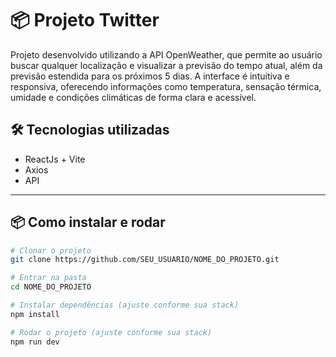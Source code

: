 # 📦 Projeto Twitter

Projeto desenvolvido utilizando a API OpenWeather, que permite ao usuário buscar qualquer localização e visualizar a previsão do tempo atual, 
além da previsão estendida para os próximos 5 dias. A interface é intuitiva e responsiva, oferecendo informações como temperatura, sensação térmica, 
umidade e condições climáticas de forma clara e acessível.



## 🛠️ Tecnologias utilizadas

- ReactJs + Vite
- Axios
- API

---

## 📦 Como instalar e rodar

```bash
# Clonar o projeto
git clone https://github.com/SEU_USUARIO/NOME_DO_PROJETO.git

# Entrar na pasta
cd NOME_DO_PROJETO

# Instalar dependências (ajuste conforme sua stack)
npm install

# Rodar o projeto (ajuste conforme sua stack)
npm run dev
